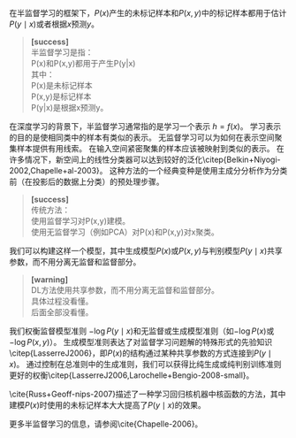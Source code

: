 在半监督学习的框架下，$P(x)$产生的未标记样本和$P(x, y)$中的标记样本都用于估计$P(y \mid x)$或者根据$x$预测$y$。

> **[success]**  
半监督学习是指：  
P(x)和P(x,y)都用于产生P(y|x)  
其中：  
P(x)是未标记样本  
P(x,y)是标记样本  
P(y|x)是根据x预测y。  

在深度学习的背景下，半监督学习通常指的是学习一个表示 $h = f(x)$。 
学习表示的目的是使相同类中的样本有类似的表示。
无监督学习可以为如何在表示空间聚集样本提供有用线索。
在输入空间紧密聚集的样本应该被映射到类似的表示。
在许多情况下，新空间上的线性分类器可以达到较好的泛化\citep{Belkin+Niyogi-2002,Chapelle+al-2003}。
这种方法的一个经典变种是使用主成分分析作为分类前（在投影后的数据上分类）的预处理步骤。
> **[success]**  
传统方法：  
使用监督学习对P(x,y)建模。  
使用无监督学习（例如PCA）对P(x)和P(x,y)对x聚类。  

我们可以构建这样一个模型，其中生成模型$P(x)$或$P(x, y)$与判别模型$P(y \mid x)$共享参数，而不用分离无监督和监督部分。  
> **[warning]**  
DL方法使用共享参数，而不用分离无监督和监督部分。  
具体过程没看懂。  
后面全部没看懂。  

我们权衡监督模型准则 $-\log P(y \mid x)$和无监督或生成模型准则（如$-\log P(x)$或$-\log P(x, y)$）。
生成模型准则表达了对监督学习问题解的特殊形式的先验知识\citep{LasserreJ2006}，即$P(x)$的结构通过某种共享参数的方式连接到$P(y \mid x)$。
通过控制在总准则中的生成准则，我们可以获得比纯生成或纯判别训练准则更好的权衡\citep{LasserreJ2006,Larochelle+Bengio-2008-small}。

\cite{Russ+Geoff-nips-2007}描述了一种学习回归核机器中核函数的方法，其中建模$P(x)$时使用的未标记样本大大提高了$P(y \mid x)$的效果。

更多半监督学习的信息，请参阅\cite{Chapelle-2006}。